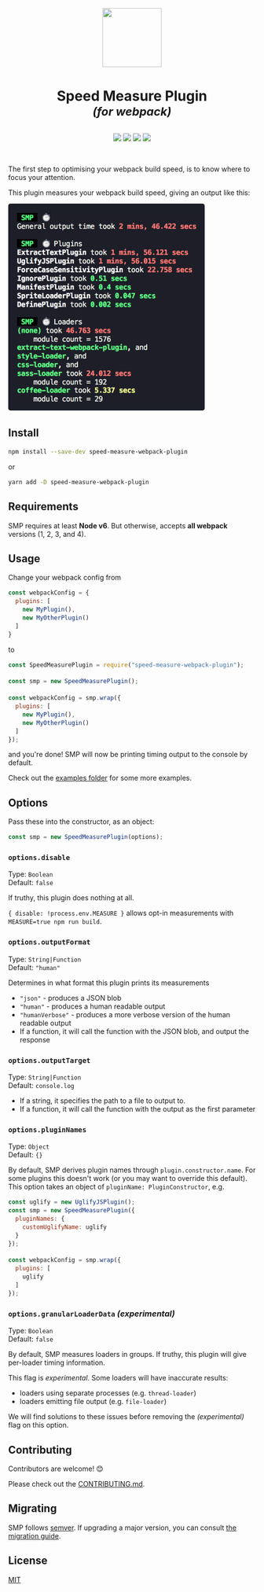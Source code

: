 <div align="center">
  <img width="120" height="120" src="https://rawgit.com/stephencookdev/speed-measure-webpack-plugin/master/logo.svg" />
  <h1>
    Speed Measure Plugin
    <div><sup><em>(for webpack)</em></sup></div>
  </h1>

  <a href="https://travis-ci.org/stephencookdev/speed-measure-webpack-plugin"><img src="https://travis-ci.org/stephencookdev/speed-measure-webpack-plugin.svg?branch=master" /></a>
  <a href="https://npmjs.com/package/speed-measure-webpack-plugin"><img src="https://img.shields.io/npm/dw/speed-measure-webpack-plugin.svg" /></a>
  <a href="https://npmjs.com/package/speed-measure-webpack-plugin"><img src="https://img.shields.io/node/v/speed-measure-webpack-plugin.svg" /></a>
  <a href="https://github.com/prettier/prettier"><img src="https://img.shields.io/badge/code_style-prettier-ff69b4.svg" /></a>
</div>
<br>

The first step to optimising your webpack build speed, is to know where to focus your attention.

This plugin measures your webpack build speed, giving an output like this:

![Preview of Speed Measure Plugin's output](preview.png)

## Install

```bash
npm install --save-dev speed-measure-webpack-plugin
```

or

```bash
yarn add -D speed-measure-webpack-plugin
```

## Requirements

SMP requires at least **Node v6**. But otherwise, accepts **all webpack** versions (1, 2, 3, and 4).

## Usage

Change your webpack config from

```javascript
const webpackConfig = {
  plugins: [
    new MyPlugin(),
    new MyOtherPlugin()
  ]
}
```

to

```javascript
const SpeedMeasurePlugin = require("speed-measure-webpack-plugin");

const smp = new SpeedMeasurePlugin();

const webpackConfig = smp.wrap({
  plugins: [
    new MyPlugin(),
    new MyOtherPlugin()
  ]
});
```

and you're done! SMP will now be printing timing output to the console by default.

Check out the [examples folder](/examples) for some more examples.

## Options

Pass these into the constructor, as an object:

```javascript
const smp = new SpeedMeasurePlugin(options);
```

### `options.disable`

Type: `Boolean`<br>
Default: `false`

If truthy, this plugin does nothing at all.

`{ disable: !process.env.MEASURE }` allows opt-in measurements with `MEASURE=true npm run build`.

### `options.outputFormat`

Type: `String|Function`<br>
Default: `"human"`

Determines in what format this plugin prints its measurements

 * `"json"` - produces a JSON blob
 * `"human"` - produces a human readable output
 * `"humanVerbose"` - produces a more verbose version of the human readable output
 * If a function, it will call the function with the JSON blob, and output the response

### `options.outputTarget`

Type: `String|Function`<br>
Default: `console.log`

* If a string, it specifies the path to a file to output to.
* If a function, it will call the function with the output as the first parameter

### `options.pluginNames`

Type: `Object`<br>
Default: `{}`

By default, SMP derives plugin names through `plugin.constructor.name`. For some
plugins this doesn't work (or you may want to override this default). This option
takes an object of `pluginName: PluginConstructor`, e.g.

```javascript
const uglify = new UglifyJSPlugin();
const smp = new SpeedMeasurePlugin({
  pluginNames: {
    customUglifyName: uglify
  }
});

const webpackConfig = smp.wrap({
  plugins: [
    uglify
  ]
});
```

### `options.granularLoaderData` _(experimental)_

Type: `Boolean`<br>
Default: `false`

By default, SMP measures loaders in groups. If truthy, this plugin will give per-loader timing information.

This flag is _experimental_. Some loaders will have inaccurate results:

 * loaders using separate processes (e.g. `thread-loader`)
 * loaders emitting file output (e.g. `file-loader`)

We will find solutions to these issues before removing the _(experimental)_ flag on this option.

## Contributing

Contributors are welcome! 😊

Please check out the [CONTRIBUTING.md](./CONTRIBUTING.md).

## Migrating

SMP follows [semver](https://semver.org/). If upgrading a major version, you can consult [the migration guide](./migration.md).

## License

[MIT](/LICENSE)
